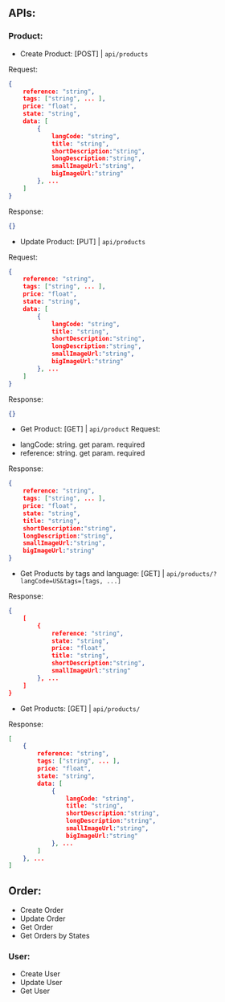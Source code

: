 ## APIs:
### Product:
- Create Product: [POST] | `api/products`

Request:
```json
{
    reference: "string",
    tags: ["string", ... ],
    price: "float",
    state: "string",
    data: [
        {
            langCode: "string",
            title: "string",
            shortDescription:"string",
            longDescription:"string",
            smallImageUrl:"string",
            bigImageUrl:"string"
        }, ...
    ]
}
```

Response:
```json
{}
```
- Update Product: [PUT] | `api/products`

Request:
```json
{
    reference: "string",
    tags: ["string", ... ],
    price: "float",
    state: "string",
    data: [
        {
            langCode: "string",
            title: "string",
            shortDescription:"string",
            longDescription:"string",
            smallImageUrl:"string",
            bigImageUrl:"string"
        }, ...
    ]
}
```

Response:
```json
{}
```
- Get Product: [GET] | `api/product`
Request:

* langCode:  string. get param. required
* reference: string. get param. required

Response:
```json
{
    reference: "string",
    tags: ["string", ... ],
    price: "float",
    state: "string",
    title: "string",
    shortDescription:"string",
    longDescription:"string",
    smallImageUrl:"string",
    bigImageUrl:"string"
}
```

- Get Products by tags and language: [GET] | `api/products/?langCode=US&tags=[tags, ...]`

Response:
```json
{
    [
        {
            reference: "string",
            state: "string",
            price: "float",
            title: "string",
            shortDescription:"string",
            smallImageUrl:"string"
        }, ...
    ]
}
```

- Get Products: [GET] | `api/products/`

Response:
```json
[
    {
        reference: "string",
        tags: ["string", ... ],
        price: "float",
        state: "string",
        data: [
            {
                langCode: "string",
                title: "string",
                shortDescription:"string",
                longDescription:"string",
                smallImageUrl:"string",
                bigImageUrl:"string"
            }, ...
        ]
    }, ...
]
```

<!-- (TODO) -->
## Order: 
- Create Order
- Update Order
- Get Order
- Get Orders by States

### User:
- Create User
- Update User
- Get User
